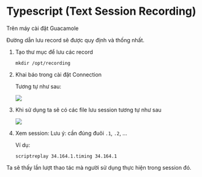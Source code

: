 # Typescript (Text Session Recording)

Trên máy cài đặt Guacamole

Đường dẫn lưu record sẽ được quy định và thống nhất.

1. Tạo thư mục để lưu các record
    ```
    mkdir /opt/recording
    ```

2. Khai báo trong cài đặt Connection

    Tương tự như sau:

    <img src="https://i.imgur.com/TAFtyuX.png">

3. Khi sử dụng ta sẽ có các file lưu session tương tự như sau

    <img src="https://i.imgur.com/JkMq8fs.png">

4. Xem session: Lưu ý: cần đúng đuôi `.1`, `.2`, ...
    
    Ví dụ:
    ```
    scriptreplay 34.164.1.timing 34.164.1
    ```

Ta sẽ thấy lần lượt thao tác mà người sử dụng thực hiện trong session đó.